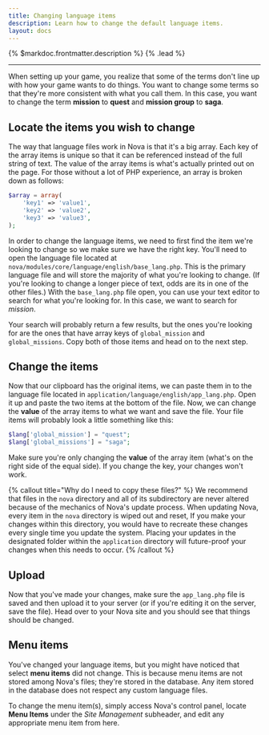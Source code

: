 ```yaml
---
title: Changing language items
description: Learn how to change the default language items.
layout: docs
---
```


{% $markdoc.frontmatter.description %} {% .lead %}

---

When setting up your game, you realize that some of the terms don't line up with how your game wants to do things. You want to change some terms so that they're more consistent with what you call them. In this case, you want to change the term **mission** to **quest** and **mission group** to **saga**.

## Locate the items you wish to change

The way that language files work in Nova is that it's a big array. Each key of the array items is unique so that it can be referenced instead of the full string of text. The value of the array items is what's actually printed out on the page. For those without a lot of PHP experience, an array is broken down as follows:

```php
$array = array(
    'key1' => 'value1',
    'key2' => 'value2',
    'key3' => 'value3',
);
```

In order to change the language items, we need to first find the item we're looking to change so we make sure we have the right key. You'll need to open the language file located at `nova/modules/core/language/english/base_lang.php`. This is the primary language file and will store the majority of what you're looking to change. (If you're looking to change a longer piece of text, odds are its in one of the other files.) With the `base_lang.php` file open, you can use your text editor to search for what you're looking for. In this case, we want to search for *mission*.

Your search will probably return a few results, but the ones you're looking for are the ones that have array keys of `global_mission` and `global_missions`. Copy both of those items and head on to the next step.

## Change the items

Now that our clipboard has the original items, we can paste them in to the language file located in `application/language/english/app_lang.php`. Open it up and paste the two items at the bottom of the file. Now, we can change the **value** of the array items to what we want and save the file. Your file items will probably look a little something like this:

```php
$lang['global_mission'] = "quest";
$lang['global_missions'] = "saga";
```

Make sure you're only changing the **value** of the array item (what's on the right side of the equal side). If you change the key, your changes won't work.

{% callout title="Why do I need to copy these files?" %}
We recommend that files in the `nova` directory and all of its subdirectory are never altered because of the mechanics of Nova's update process. When updating Nova, every item in the `nova` directory is wiped out and reset, If you make your changes within this directory, you would have to recreate these changes every single time you update the system. Placing your updates in the designated folder within the `application` directory will future-proof your changes when this needs to occur.
{% /callout %}

## Upload

Now that you've made your changes, make sure the `app_lang.php` file is saved and then upload it to your server (or if you're editing it on the server, save the file). Head over to your Nova site and you should see that things should be changed.

## Menu items

You've changed your language items, but you might have noticed that select **menu items** did not change. This is because menu items are not stored among Nova's files; they're stored in the database. Any item stored in the database does not respect any custom language files.

To change the menu item(s), simply access Nova's control panel, locate **Menu Items** under the *Site Management* subheader, and edit any appropriate menu item from here.
